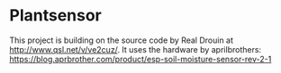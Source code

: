 # Plantsensor

This project is building on the source code by Real Drouin at http://www.qsl.net/v/ve2cuz/.
It uses the hardware by aprilbrothers: https://blog.aprbrother.com/product/esp-soil-moisture-sensor-rev-2-1
